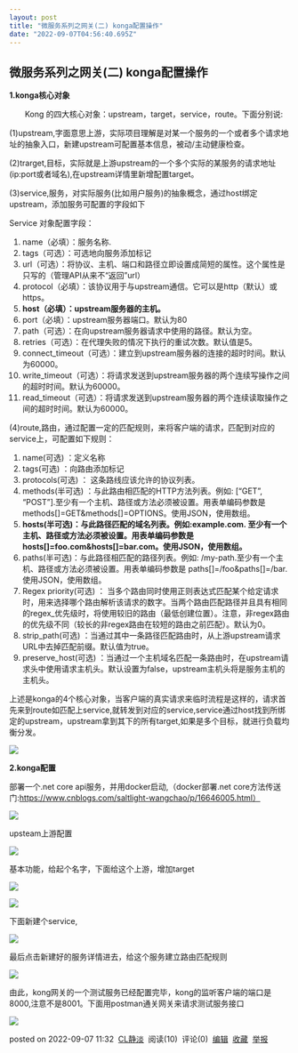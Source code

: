 ```yaml
---
layout: post
title: "微服务系列之网关(二) konga配置操作"
date: "2022-09-07T04:56:40.695Z"
---
```

微服务系列之网关(二) konga配置操作
---------------------

**1.konga核心对象**

　　Kong 的四大核心对象：upstream，target，service，route。下面分别说:

(1)upstream,字面意思上游，实际项目理解是对某一个服务的一个或者多个请求地址的抽象入口，新建upstream可配置基本信息，被动/主动健康检查。

(2)trarget,目标，实际就是上游upstream的一个多个实际的某服务的请求地址(ip:port或者域名),在upstream详情里新增配置target。

(3)service,服务，对实际服务(比如用户服务)的抽象概念，通过host绑定upstream，添加服务可配置的字段如下

Service 对象配置字段：

1.  name（必填）：服务名称.
2.  tags（可选）：可选地向服务添加标记
3.  url（可选）：将协议、主机、端口和路径立即设置成简短的属性。这个属性是只写的（管理API从来不“返回”url）
4.  protocol（必填）：该协议用于与upstream通信。它可以是http（默认）或https。
5.  **host（必填）：upstream服务器的主机。**
6.  port（必填）：upstream服务器端口。默认为80
7.  path（可选）：在向upstream服务器请求中使用的路径。默认为空。
8.  retries（可选）：在代理失败的情况下执行的重试次数。默认值是5。
9.  connect\_timeout（可选）：建立到upstream服务器的连接的超时时间。默认为60000。
10.  write\_timeout（可选）：将请求发送到upstream服务器的两个连续写操作之间的超时时间。默认为60000。
11.  read\_timeout（可选）：将请求发送到upstream服务器的两个连续读取操作之间的超时时间。默认为60000。

(4)route,路由，通过配置一定的匹配规则，来将客户端的请求，匹配到对应的service上，可配置如下规则：

1.  name(可选) ：定义名称
2.  tags(可选) ：向路由添加标记
3.  protocols(可选) ： 这条路线应该允许的协议列表。
4.  methods(半可选) ：与此路由相匹配的HTTP方法列表。例如: \[“GET”, “POST”\].至少有一个主机、路径或方法必须被设置。用表单编码参数是methods\[\]=GET&methods\[\]=OPTIONS。使用JSON，使用数组。
5.  **hosts(半可选)：与此路径匹配的域名列表。例如:example.com. 至少有一个主机、路径或方法必须被设置。用表单编码参数是 hosts\[\]=foo.com&hosts\[\]=bar.com。使用JSON，使用数组。**
6.  paths(半可选)：与此路径相匹配的路径列表。例如: /my-path.至少有一个主机、路径或方法必须被设置。用表单编码参数是 paths\[\]=/foo&paths\[\]=/bar. 使用JSON，使用数组。
7.  Regex priority(可选) ： 当多个路由同时使用正则表达式匹配某个给定请求时，用来选择哪个路由解析该请求的数字。当两个路由匹配路径并且具有相同的regex\_优先级时，将使用较旧的路由（最低创建位置）。注意，非regex路由的优先级不同（较长的非regex路由在较短的路由之前匹配）。默认为0。
8.  strip\_path(可选) ：当通过其中一条路径匹配路由时，从上游upstream请求URL中去掉匹配前缀。默认值为true。
9.  preserve\_host(可选) ：当通过一个主机域名匹配一条路由时，在upstream请求头中使用请求主机头。默认设置为false，upstream主机头将是服务主机的主机头。

上述是konga的4个核心对象，当客户端的真实请求来临时流程是这样的，请求首先来到route如匹配上service,就转发到对应的service,service通过host找到所绑定的upstream，upstream拿到其下的所有target,如果是多个目标，就进行负载均衡分发。

![](https://img2022.cnblogs.com/blog/846824/202209/846824-20220907111322589-1398202617.png)

**2.konga配置**

部署一个.net core api服务，并用docker启动,（docker部署.net core方法传送门:https://www.cnblogs.com/saltlight-wangchao/p/16646005.html）

![](https://img2022.cnblogs.com/blog/846824/202209/846824-20220907111803774-1623889726.png)

upsteam上游配置

![](https://img2022.cnblogs.com/blog/846824/202209/846824-20220907111939564-1407620096.png)

基本功能，给起个名字，下面给这个上游，增加target

![](https://img2022.cnblogs.com/blog/846824/202209/846824-20220907112214278-1475218373.png)

![](https://img2022.cnblogs.com/blog/846824/202209/846824-20220907112218841-300771191.png)

下面新建个service,

![](https://img2022.cnblogs.com/blog/846824/202209/846824-20220907112519571-1966111676.png)

最后点击新建好的服务详情进去，给这个服务建立路由匹配规则

![](https://img2022.cnblogs.com/blog/846824/202209/846824-20220907112619870-1166172376.png)

由此，kong网关的一个测试服务已经配置完毕，kong的监听客户端的端口是8000,注意不是8001。下面用postman通关网关来请求测试服务接口

![](https://img2022.cnblogs.com/blog/846824/202209/846824-20220907113033713-567628947.png)

posted on 2022-09-07 11:32  [CL静淡](https://www.cnblogs.com/saltlight-wangchao/)  阅读(10)  评论(0)  [编辑](https://i.cnblogs.com/EditPosts.aspx?postid=16664792)  [收藏](javascript:void(0))  [举报](javascript:void(0))